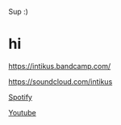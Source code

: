 Sup 
:) 

# hi
https://intikus.bandcamp.com/ 

https://soundcloud.com/intikus


[Spotify][sdef]

[sdef]: https://open.spotify.com/artist/0lh9yNVFZeoVewmV5qESgZ?si=T0gMVHt4SqqTE8K2ucBm1A&nd=1¨


[Youtube][defyou]

[defyou]: https://www.youtube.com/channel/UCkB2uI7e4I6FuAoK8NsoBzQ